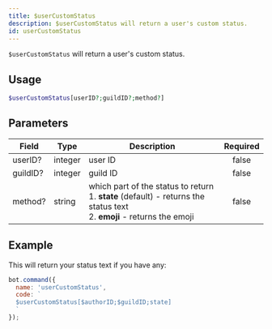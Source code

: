 ```yaml
---
title: $userCustomStatus 
description: $userCustomStatus will return a user's custom status.
id: userCustomStatus
---
```


`$userCustomStatus` will return a user's custom status.

## Usage

```php
$userCustomStatus[userID?;guildID?;method?]
```

## Parameters 


| Field    | Type    | Description                                                                                                                        | Required |
| -------- | ------- | ---------------------------------------------------------------------------------------------------------------------------------- |:--------:|
| userID?  | integer | user ID                                                                                                                            |    false    |
| guildID? | integer | guild ID                                                                                                                           |    false    |
| method?  | string  | which part of the status to return <br /> 1. **state** (default) - returns the status text <br /> 2. **emoji** - returns the emoji |    false    |


## Example

This will return your status text if you have any:

```javascript
bot.command({
  name: 'userCustomStatus',
  code: `
  $userCustomStatus[$authorID;$guildID;state]
  `
});
```
